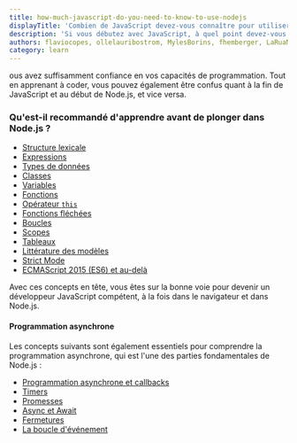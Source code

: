 ```yaml
---
title: how-much-javascript-do-you-need-to-know-to-use-nodejs
displayTitle: 'Combien de JavaScript devez-vous connaître pour utiliser Node.js ?'
description: 'Si vous débutez avec JavaScript, à quel point devez-vous connaître le langage ?'
authors: flaviocopes, ollelauribostrom, MylesBorins, fhemberger, LaRuaNa, ahmadawais, elanandkumar, AugustinMauroy
category: learn
---
```


ous avez suffisamment confiance en vos capacités de programmation. Tout en apprenant à coder, vous pouvez également être confus quant à la fin de JavaScript et au début de Node.js, et vice versa.

### Qu'est-il recommandé d'apprendre avant de plonger dans Node.js ?

* [Structure lexicale](https://developer.mozilla.org/en-US/docs/Web/JavaScript/Reference/Lexical_grammar)
* [Expressions](https://developer.mozilla.org/en-US/docs/Web/JavaScript/Reference/Operators)
* [Types de données](https://developer.mozilla.org/en-US/docs/Web/JavaScript/Data_structures)
* [Classes](https://developer.mozilla.org/en-US/docs/Web/JavaScript/Reference/Classes)
* [Variables](https://developer.mozilla.org/en-US/docs/Learn/JavaScript/First_steps/Variables#what_is_a_variable)
* [Fonctions](https://developer.mozilla.org/en-US/docs/Web/JavaScript/Guide/Functions)
* [Opérateur `this`](https://developer.mozilla.org/en-US/docs/Web/JavaScript/Reference/Operators/this)
* [Fonctions fléchées](https://developer.mozilla.org/en-US/docs/Web/JavaScript/Reference/Functions/Arrow_functions)
* [Boucles](https://developer.mozilla.org/en-US/docs/Web/JavaScript/Guide/Loops_and_iteration)
* [Scopes](https://developer.mozilla.org/en-US/docs/Glossary/Scope)
* [Tableaux](https://developer.mozilla.org/en-US/docs/Web/JavaScript/Reference/Global_Objects/Array)
* [Littérature des modèles](https://developer.mozilla.org/en-US/docs/Web/JavaScript/Reference/Template_literals)
* [Strict Mode](https://developer.mozilla.org/en-US/docs/Web/JavaScript/Reference/Strict_mode)
* [ECMAScript 2015 (ES6) et au-delà](/learn/ecmascript-2015-es6-and-beyond/)

Avec ces concepts en tête, vous êtes sur la bonne voie pour devenir un développeur JavaScript compétent, à la fois dans le navigateur et dans Node.js.

#### Programmation asynchrone

Les concepts suivants sont également essentiels pour comprendre la programmation asynchrone, qui est l'une des parties fondamentales de Node.js :

* [Programmation asynchrone et callbacks](https://developer.mozilla.org/en-US/docs/Learn/JavaScript/Asynchronous/Introducing)
* [Timers](https://developer.mozilla.org/en-US/docs/Web/API/setTimeout)
* [Promesses](https://developer.mozilla.org/en-US/docs/Web/JavaScript/Guide/Using_promises)
* [Async et Await](https://developer.mozilla.org/en-US/docs/Web/JavaScript/Reference/Statements/async_function)
* [Fermetures](https://developer.mozilla.org/en-US/docs/Web/JavaScript/Closures)
* [La boucle d'événement](https://developer.mozilla.org/en-US/docs/Web/JavaScript/EventLoop)
